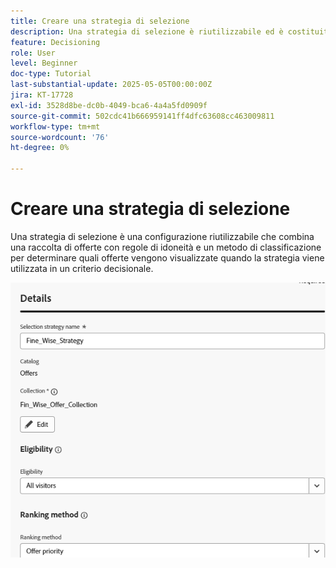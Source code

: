 ```yaml
---
title: Creare una strategia di selezione
description: Una strategia di selezione è riutilizzabile ed è costituita da una raccolta associata a un vincolo di idoneità e a un metodo di classificazione per determinare le offerte da mostrare quando vengono selezionate in un criterio decisionale.
feature: Decisioning
role: User
level: Beginner
doc-type: Tutorial
last-substantial-update: 2025-05-05T00:00:00Z
jira: KT-17728
exl-id: 3528d8be-dc0b-4049-bca6-4a4a5fd0909f
source-git-commit: 502cdc41b666959141ff4dfc63608cc463009811
workflow-type: tm+mt
source-wordcount: '76'
ht-degree: 0%

---
```


# Creare una strategia di selezione

Una strategia di selezione è una configurazione riutilizzabile che combina una raccolta di offerte con regole di idoneità e un metodo di classificazione per determinare quali offerte vengono visualizzate quando la strategia viene utilizzata in un criterio decisionale.

![strategia di selezione](assets/fine_wise_selection_strategy1.png)

